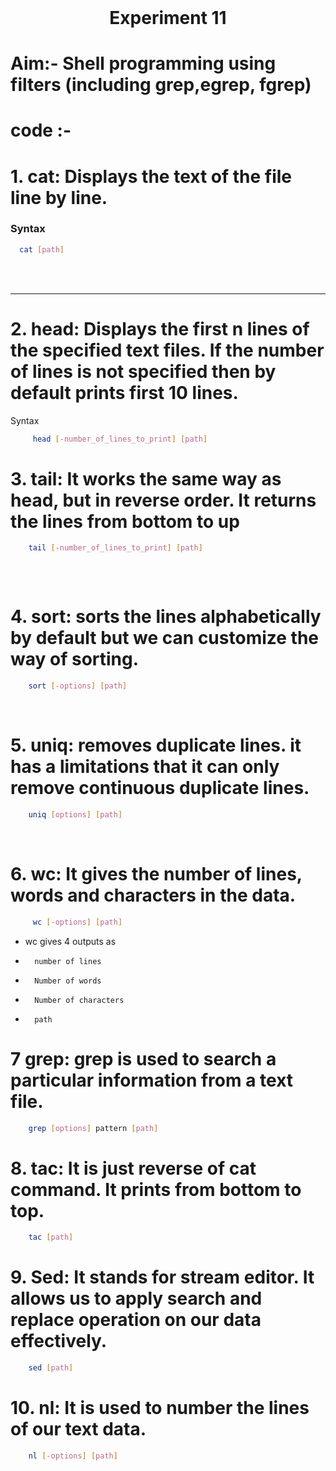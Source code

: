 <h1 align="center" style="margin-top: 0px;"> Experiment 11 </h1> 

#   Aim:-   Shell programming using filters (including grep,egrep, fgrep)
#   code :- 
#   1. cat: Displays the text of the file line by line.

###  Syntax

```bash
  cat [path]
```
<br />
<br />
<hr />

#   2. head: Displays the first n lines of the specified text files. If the number of lines is not specified then by default prints first 10 lines.
Syntax

```bash
	 head [-number_of_lines_to_print] [path]
```

#   3. tail: It works the same way as head, but in reverse order. It returns the lines from bottom to up

```bash
	tail [-number_of_lines_to_print] [path] 
    
```
<br />

#   4. sort: sorts the lines alphabetically by default but we can customize the way of sorting.

```bash
	sort [-options] [path]
```
<br />

#   5. uniq: removes duplicate lines. it has a limitations that it can only remove continuous duplicate lines.


```bash
	uniq [options] [path]
```
<br/>

#  6. wc: It gives the number of lines, words and characters in the data.

```bash
	 wc [-options] [path]
```

-   wc gives 4 outputs as
-   	number of lines
-   	Number of words
-   	Number of characters
-   	path


#   7   grep: grep is used to search a particular information from a text file.


```bash
	grep [options] pattern [path]
```
#   8. tac: It is just reverse of cat command. It prints from bottom to top.

```bash
	tac [path]
```

# 9. Sed: It stands for stream editor. It allows us to apply search and replace operation on our data effectively.

```bash
	sed [path]
```
# 10. nl: It is used to number the lines of our text data.

```bash
	nl [-options] [path] 
```
